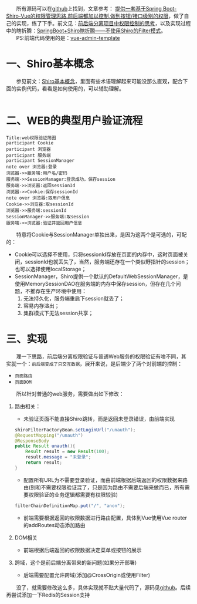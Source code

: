&#160; &#160; &#160; &#160;所有源码可以在[github](https://github.com/fwing1987/SpringBoot-Shiro-Vue.git)上找到，文章参考：
[提供一套基于Spring Boot-Shiro-Vue的权限管理思路.前后端都加以控制,做到按钮/接口级别的权限](https://github.com/Heeexy/SpringBoot-Shiro-Vue)，做了自己的实现，练了下手。前文见：[前后端分离项目中权限控制的思考](https://blog.csdn.net/pur_e/article/details/83506888)，以及实现过程中的瞎折腾：[SpringBoot+Shiro瞎折腾——不使用Shiro的Filter模式](https://blog.csdn.net/pur_e/article/details/83749624)。  
&#160; &#160; &#160; &#160;PS:前端代码使用的是：[vue-admin-template](https://github.com/PanJiaChen/vue-admin-template)
# 一、Shiro基本概念
&#160; &#160; &#160; &#160;参见前文：[Shiro基本概念](https://blog.csdn.net/pur_e/article/details/83344041)，里面有些术语理解起来可能没那么直观，配合下面的实例代码，看看是如何使用的，可以辅助理解。  
&#160; &#160; &#160; &#160;

# 二、WEB的典型用户验证流程

```sequence
Title:web权限验证简图
participant Cookie
participant 浏览器
participant 服务端
participant SessionManager
note over 浏览器:登录
浏览器->>服务端:用户名/密码
服务端->>SessionManager:登录成功，保存session
服务端->>浏览器:返回sessionId
浏览器->>Cookie:保存sessionId
note over 浏览器:取用户信息
Cookie->>浏览器:取sessionId
浏览器->>服务端:sessionId
SessionManager->>服务端:取session
服务端->>浏览器:验证并返回用户信息
```
&#160; &#160; &#160; &#160;特意将Cookie与SessionManager单独出来，是因为这两个是可选的，可配的：
* Cookie可以选择不使用，只将sessionId存放在页面的内存中，这时页面被关闭，sessionId也就丢失了，当然，服务端还存在一个类似野指针的session；也可以选择使用localStorage；
* SessionManager，Shiro提供一个默认的DefaultWebSessionManager，是使用MemorySessionDAO在服务端的内存中保存session，但存在几个问题，不推荐在生产环境中使用：
    1. 无法持久化，服务端重启下session就丢了；
    2. 容易内存溢出；
    3. 集群模式下无法session共享；
    
# 三、实现
&#160; &#160; &#160; &#160;理一下思路，前后端分离权限验证与普通Web服务的权限验证有啥不同，其实就一个：```前后端变成了只交互数据```，展开来说，是后端少了两个对前端的控制：
* ```页面路由```
* ```页面DOM```

&#160; &#160; &#160; &#160;所以针对普通的web服务，需要做出如下修改：
1. 路由相关：
    * 未验证页面不能直接Shiro跳转，而是返回未登录错误，由前端实现
    ```java
    shiroFilterFactoryBean.setLoginUrl("/unauth");
    @RequestMapping("/unauth")
    @ResponseBody
    public Result unauth(){
        Result result = new Result(100);
        result.message = "未登录";
        return result;
    }
    ```
    * 配置所有URL为不需要登录验证，而由前端根据后端返回的权限数据来路由(别和不需要权限验证混了，只是因为路由不需要后端来做而已，所有需要权限验证的业务逻辑都需要有权限较验)
    ```java
    filterChainDefinitionMap.put("/", "anon");
    ```
    * 前端需要根据返回的权限数据进行路由配置，具体到Vue使用Vue router的addRoutes动态添加路由

2. DOM相关
    * 前端根据后端返回的权限数据决定菜单或按钮的展示

3. 跨域，这个是前后端分离带来的新问题(如果分开部署)
    * 后端需要配置允许跨域(添加@CrossOrigin或使用Filter)

&#160; &#160; &#160; &#160;没了，就需要修改这么多，具体实现就不贴大量代码了，源码见[github](https://github.com/fwing1987/SpringBoot-Shiro-Vue.git)。后续再尝试添加一下Redis的Session支持

